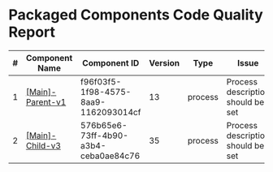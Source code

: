 # Packaged Components Code Quality Report
|#|Component Name|Component ID|Version|Type|Issue|Issue Type|Priority|
|---|---|---|---|---|---|---|---|
|1|[[Main]-Parent-v1](Report/Training-Darko-Mirchevski/Root/Parent/[Main]-Parent-v1.xml)|f96f03f5-1f98-4575-8aa9-1162093014cf|13|process|Process description should be set|CODE_SMELL|MINOR|
|2|[[Main]-Child-v3](Report/Training-Darko-Mirchevski/Root/Parent/Child/[Main]-Child-v3.xml)|576b65e6-73ff-4b90-a3b4-ceba0ae84c76|35|process|Process description should be set|CODE_SMELL|MINOR|

